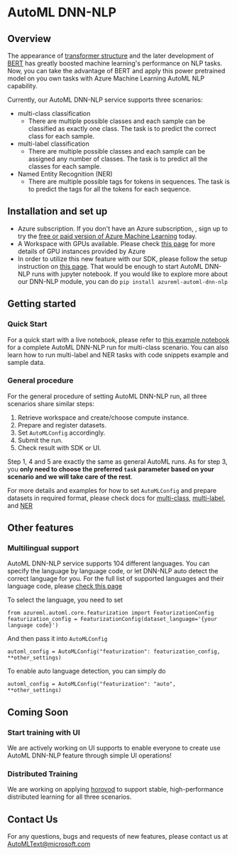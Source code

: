 # AutoML DNN-NLP

## Overview
The appearance of [transformer structure](https://arxiv.org/abs/1706.03762) and the later development of [BERT](https://arxiv.org/abs/1810.04805) has greatly boosted machine learning's performance on NLP tasks. Now, you can take the advantage of BERT and apply this power pretrained model on you own tasks with Azure Machine Learning AutoML NLP capability. 

Currently, our AutoML DNN-NLP service supports three scenarios: 
* multi-class classification
  * There are multiple possible classes and each sample can be classified as exactly one class. The task is to predict the correct class for each sample.
* multi-label classification
  * There are multiple possible classes and each sample can be assigned any number of classes. The task is to predict all the classes for each sample.
* Named Entity Recognition (NER)
  * There are multiple possible tags for tokens in sequences. The task is to predict the tags for all the tokens for each sequence.

## Installation and set up

* Azure subscription. If you don't have an Azure subscription, , sign up to try the [free or paid version of Azure Machine Learning](https://azure.microsoft.com/free/) today.
* A Workspace with GPUs available. Please check [this page](https://docs.microsoft.com/en-us/azure/virtual-machines/sizes-gpu) for more details of GPU instances provided by Azure
* In order to utilize this new feature with our SDK, please follow the setup instruction on [this page](https://github.com/ZeratuuLL/azureml-examples/tree/main/python-sdk/tutorials/automl-with-azureml). That would be enough to start AutoML DNN-NLP runs with jupyter notebook. If you would like to explore more about our DNN-NLP module, you can do ``` pip install azureml-automl-dnn-nlp ```

## Getting started

### Quick Start
For a quick start with a live notebook, please refer to [this example notebook](https://github.com/ZeratuuLL/azureml-examples/tree/lifengwei/multiclass-notebook/python-sdk/tutorials/automl-with-azureml/automl-dnn-nlp) for a complete AutoML DNN-NLP run for multi-class scenario. You can also learn how to run multi-label and NER tasks with code snippets example and sample data.

### General procedure
For the general procedure of setting AutoML DNN-NLP run, all three scenarios share similar steps:
1. Retrieve workspace and create/choose compute instance.
2. Prepare and register datasets.
3. Set `AutoMLConfig` accordingly.
4. Submit the run. 
5. Check result with SDK or UI. 

Step 1, 4 and 5 are exactly the same as general AutoML runs. As for step 3, you **only need to choose the preferred `task` parameter based on your scenario and we will take care of the rest**.

For more details and examples for how to set `AutoMLConfig` and prepare datasets in required format, please check docs for [multi-class](./docs/multi-class.md), [multi-label](./docs/multi-label.md), and [NER](./docs/ner.md)

## Other features

### Multilingual support
AutoML DNN-NLP service supports 104 different languages. You can specify the language by language code, or let DNN-NLP auto detect the correct language for you. For the full list of supported languages and their language code, please [check this page](https://docs.microsoft.com/en-us/python/api/azureml-automl-core/azureml.automl.core.constants.textdnnlanguages?view=azure-ml-py#supported-----afr----afrikaans----ara----arabic----arg----aragonese----ast----asturian----azb----south-azerbaijani----aze----azerbaijani----bak----bashkir----bar----bavarian----bel----belarusian----ben----bengali----bos----bosnian----bpy----bishnupriya----bre----breton----bul----bulgarian----cat----catalan----ceb----cebuano----ces----czech----che----chechen----chv----chuvash----cym----welsh----dan----danish----deu----german----ell----greek----eng----english----est----estonian----eus----basque----fas----persian----fin----finnish----fra----french----fry----western-frisian----gle----irish----glg----galician----guj----gujarati----hat----haitian----hbs----serbo-croatian----heb----hebrew----hin----hindi----hrv----croatian----hun----hungarian----hye----armenian----ido----ido----ind----indonesian----isl----icelandic----ita----italian----jav----javanese----jpn----japanese----kan----kannada----kat----georgian----kaz----kazakh----kir----kirghiz----kor----korean----lah----western-punjabi----lat----latin----lav----latvian----lit----lithuanian----lmo----lombard----ltz----luxembourgish----mal----malayalam----mar----marathi----min----minangkabau----mkd----macedonian----mlg----malagasy----mon----mongolian----msa----malay----mul----multilingual---collection-of-all-supporting-languages----mya----burmese----nds----low-saxon----nep----nepali----new----newar----nld----dutch----nno----norwegian-nynorsk----nob----norwegian-bokm-l----oci----occitan----pan----punjabi----pms----piedmontese----pol----polish----por----portuguese----ron----romanian----rus----russian----scn----sicilian----sco----scots----slk----slovak----slv----slovenian----spa----spanish----sqi----albanian----srp----serbian----sun----sundanese----swa----swahili----swe----swedish----tam----tamil----tat----tatar----tel----telugu----tgk----tajik----tgl----tagalog----tha----thai----tur----turkish----ukr----ukrainian----urd----urdu----uzb----uzbek----vie----vietnamese----vol----volap-k----war----waray-waray----yor----yoruba----zho----chinese--)

To select the language, you need to set

```
from azureml.automl.core.featurization import FeaturizationConfig
featurization_config = FeaturizationConfig(dataset_language='{your language code}')
```

And then pass it into `AutoMLConfig`

```
automl_config = AutoMLConfig("featurization": featurization_config, **other_settings)
```

To enable auto language detection, you can simply do
```
automl_config = AutoMLConfig("featurization": "auto", **other_settings)
```

## Coming Soon

### Start training with UI

We are actively working on UI supports to enable everyone to create use AutoML DNN-NLP feature through simple UI operations!

### Distributed Training
We are working on applying [horovod](https://github.com/horovod/horovod) to support stable, high-performance distributed learning for all three scenarios.

## Contact Us

For any questions, bugs and requests of new features, please contact us at [AutoMLText@microsoft.com](mailto:AutoMLText@microsoft.com)
